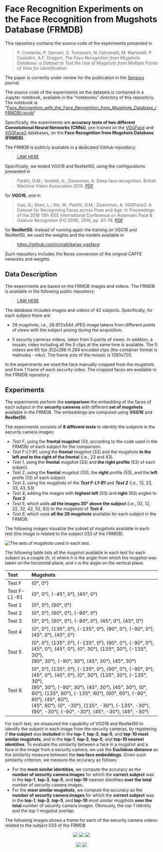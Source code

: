 # Face Recognition Experiments on the Face Recognition from Mugshots Database (FRMDB)

This repository contains the source code of the experiments presented in
> P. Contardo, P. Sernani, S. Tomassini, N. Falcionelli, M. Martarelli, P. Castellini, A.F. Dragoni, *The Face Recognition from Mugshots Database: a Dataset to Test the Use of Mugshots from Multiple Points of View for Identification*.

The paper is currently under review for the publication in the [Sensors](https://www.mdpi.com/journal/sensors) journal.

The source code of the experiments on the datasets is contained in a Jupyter notebook, available in the “notebooks” directory of this repository. The notebook is "[Face_Recognition_with_the_Face_Recognition_from_Mugshots_Database_(FRMDB).ipynb](notebooks/Face_Recognition_with_the_Face_Recognition_from_Mugshots_Database_(FRMDB).ipynb)"

Specifically, the experiments are **accuracy tests of two different Convolutional Neural Networks (CNNs)**, pre-trained on the [VGGFace](https://www.robots.ox.ac.uk/~vgg/data/vgg_face/) and [VGGFace2](https://github.com/ox-vgg/vgg_face2) databases, on the **Face Recognition from Mugshots Database (FRMDB)**.

The FRMDB is publicly available in a dedicated GitHub repository:

>[LINK HERE](#)

Specifically, we tested VGG16 and ResNet50, using the configurations presented in

>Parkhi, O.M.; Vedaldi, A.; Zisserman, A. Deep face recognition. British Machine Vision Association 2015. [PDF](https://www.robots.ox.ac.uk/~vgg/publications/2015/Parkhi15/parkhi15.pdf)

for **VGG16**, and in 

>Cao, Q.; Shen, L.; Xie, W.; Parkhi, O.M.; Zisserman, A. VGGFace2: A Dataset for Recognising Faces across Pose and Age. In Proceedings of the 2018 13th IEEE International Conference on Automatic Face & Gesture Recognition (FG 2018), 2018, pp. 67–74. [PDF](https://www.robots.ox.ac.uk/~vgg/publications/2018/Cao18/cao18.pdf)

for **ResNet50**. Instead of running again the training on VGG16 and ResNet50, we used the weights and the models available in

><https://github.com/rcmalli/keras-vggface>

Such repository includes the Keras conversion of the original CAFFE networks and weights.

## Data Description

The experiments are based on the FRMDB images and videos. The FRMDB is available in the following public repository: 
>[LINK HERE](#)

The database includes images and videos of 42 subjects. Specifically, for each subject there are:

- 28 mugshots, i.e., 28 972x544 JPEG image takens from different points of views with the subject posing during the acquisition.

- 5 security cameras videos, taken from 5 points of views. In addition, a mosaic video including all the 5 clips at the same time is available. The 5 videos are 60 fps 352x288 H.264 encoded clips (the container format is matroska - mkv). The frame size of the mosaic is 1280x720.

In the experiments we used the face manually cropped from the mugshots and from 1 frame of each security video. The cropped faces are available in the FRMDB repository.

## Experiments

The experiments perform the **comparison** the embedding of the faces of each subject in the **security cameras** with different **set of mugshots** available in the FRMDB. The embeddings are computed using **VGG16** and **ResNet50**.

The experiments consists of **8 different tests** to identify the subjects in the security camera images:
- *Test F*, using the **frontal mugshot** (33, according to the code used in the FRMDB) of each subject for the comparison.
- *Test F-L1-R1*, using the **frontal** mugshot (33) and the mugshots **to the left and to the right of the frontal** (i.e., 23 and 43).
- *Test 1*, using the **frontal** mugshot (33) and **the right profile** (53) of each subject.
- *Test 2*, using the **frontal** mugshot (33), the **right** profile (53), and the **left** profle (13) of each subject.
- *Test 3*, using the mugshots of the ***Test F-L1-R1*** and ***Test 2*** (i.e., 13, 23, 33, 43, 53)
- *Test 4*, adding the images with **highest left** (03) and **right** (63) angles to ***Test 3***.
- *Test 5*, which adds **all the images 30° above the subject** (i.e., 02, 12, 22, 32, 42, 52, 62) to the mugshots of ***Test 4***.
- *Test 6*, which uses **all the 28 mugshots** available for each subject in the FRMDB.

The following images visualize the subset of mugshots available in each test (the image is related to the subject 033 of the FRMDB).

![The sets of mugshots used in each test.](images/tests.gif)

The following table lists all the mugshot available in each test for each subject as a couple (*h*, *v*) where *h* is the angle from which the mugshot was taken on the horizontal plane, and *v* is the angle on the vertical plane.

| **Test**     | **Mugshots**                                                                                                                                                                                                                                                                                                                                                        |
|:-------------|:--------------------------------------------------------------------------------------------------------------------------------------------------------------------------------------------------------------------------------------------------------------------------------------------------------------------------------------------------------------------|
| Test F       | (0°, 0°)                                                                                                                                                                                                                                                                                                                                                            |
| Test F-L1-R1 | (0°, 0°), (-45°, 0°), (45°, 0°)                                                                                                                                                                                                                                                                                                                                     |
| Test 1       | (0°, 0°), (90°, 0°)                                                                                                                                                                                                                                                                                                                                                 |
| Test 2       | (0°, 0°), (90°, 0°), (-90°, 0°)                                                                                                                                                                                                                                                                                                                                     |
| Test 3       | (0°, 0°), (90°, 0°), (-90°, 0°), (45°, 0°), (45°, 0°)                                                                                                                                                                                                                                                                                                               |
| Test 4       | (0°, 0°), (135°, 0°), (-135°, 0°), (90°, 0°), (-90°, 0°), (45°, 0°), (45°, 0°)                                                                                                                                                                                                                                                                                      |
| Test 5       | (0°, 0°), (135°, 0°), (-135°, 0°), (90°, 0°), (-90°, 0°), (45°, 0°), (45°, 0°), (0°, 30°), (135°, 30°), (-135°, 30°),<br/>(90°, 30°), (-90°, 30°), (45°, 30°), (45°, 30°)                                                                                                                                                                                           |
| Test 6       | (0°, 0°), (135°, 0°), (-135°, 0°), (90°, 0°), (-90°, 0°), (45°, 0°), (45°, 0°), (0°, 30°), (135°, 30°), (-135°, 30°),<br/> (90°, 30°), (-90°, 30°), (45°, 30°), (45°, 30°), (0°, 60°), (135°, 60°), (-135°, 60°), (90°, 60°), (-90°, 60°), (45°, 60°),<br/>(45°, 60°), (0°, -30°), (135°, -30°), (-135°, -30°), (90°, -30°), (-90°, -30°), (45°, -30°), (45°, -30°) |

For each test, we measured the capability of VGG16 and ResNet50 to identify the subject in each image from the security cameras, by registering if **the subject** was **included** in the **top-1**, **top-3**, **top-5**, and **top-10 most similar mugshots**, and in the **top-1**, **top-3**, **top-5**, and **top-10 nearest identities**. To evaluate the similarity between a face in a mugshot and a face in the image from a security camera, we use the **Euclidean distance** as the similarity measure between the **two face embeddings**. Given such similarity criterion, we measure the accuracy as follows:
- For the **most similar identities**, we compute the accuracy as the **number of security camera images** for which the **correct subject** was in the **top-1**, **top-3**, **top-5**, and **top-10** nearest identities **over the total** number of security camera images.
- For the **most similar mugshots**, we compute the accuracy as the **number of security camera images** for which the **correct subject** was in the **top-1**, **top-3**, **top-5**, and **top-10** most similar mugshots **over the total** number of security camera images.
Obviously, the top-1 identity and the top-1 mugshot overlap.

The following images shows a frame for each of the security camera videos related to the subject 033 of the FRMDB

<p align="center">
	<img max-width="75%" src="images/cam-1.jpg">
	<img max-width="75%" src="images/cam-2.jpg">
	<img max-width="75%" src="images/cam-3.jpg">
</p>

<p align="center">
	<img max-width="75%" src="images/cam-4.jpg">
	<img max-width="75%" src="images/cam-5.jpg">
</p>
 
